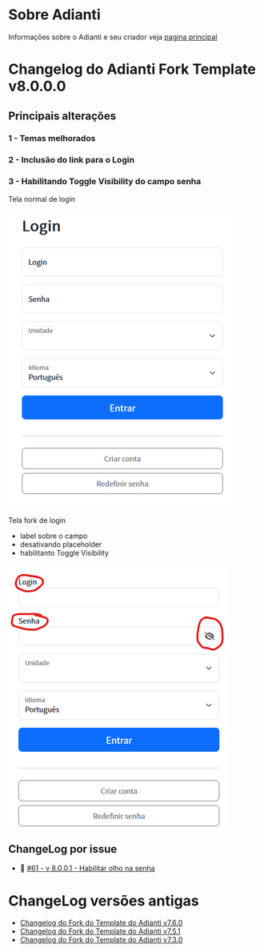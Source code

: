 # Sobre Adianti
Informações sobre o Adianti e seu criador veja  [pagina principal](../README.md)

# Changelog do Adianti Fork Template v8.0.0.0


## Principais alterações

### 1 - Temas melhorados

### 2 - Inclusão do link para o Login

### 3 - Habilitando Toggle Visibility do campo senha
Tela normal de login

![Botão de login](img/template_80_login_normal.png)

Tela fork de login
* label sobre o campo
* desativando placeholder
* habilitanto Toggle Visibility

![Botão de login](img/template_80_login_fork.png)

## ChangeLog por issue
* :hammer: [#61 - v 8.0.0.1 - Habilitar olho na senha](https://github.com/bjverde/adianti-fork-template/issues/61)

# ChangeLog versões antigas
* [Changelog do Fork do Template do Adianti v7.6.0](changelog_fork_v7.6.0.md)
* [Changelog do Fork do Template do Adianti v7.5.1](changelog_fork_v7.5.1.md)
* [Changelog do Fork do Template do Adianti v7.3.0](changelog_fork_v7.3.0.md)
